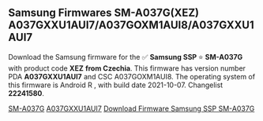 <h2>Samsung Firmwares SM-A037G(XEZ) A037GXXU1AUI7/A037GOXM1AUI8/A037GXXU1AUI7</h2>
Download the Samsung firmware for the ✅ <strong>Samsung SSP </strong> ⭐ <strong>SM-A037G</strong> with product code <strong>XEZ</strong> <strong> from Czechia</strong>. This firmware has version number PDA <strong>A037GXXU1AUI7</strong> and CSC A037GOXM1AUI8. The operating system of this firmware is Android R , with build date 2021-10-07. Changelist <strong>22241580</strong>.


[SM-A037G](https://samfirm.shop/samsung/model/SM-A037G)
[A037GXXU1AUI7](https://samfirm.shop/samsung/pda/A037GXXU1AUI7)
[Download Firmware Samsung SSP SM-A037G](https://samfirm.shop/samsung/firmware/463253)
